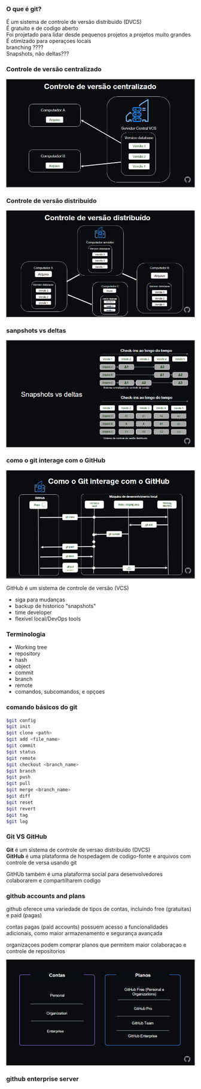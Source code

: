 ### O que é git?

É um sistema de controle de versão distribuido (DVCS)  
É gratuito e de codigo aberto  
Foi projetado para lidar desde pequenos projetos a projetos muito grandes  
É otimizado para operaçoes locais  
branching ????  
Snapshots, não deltas???

### Controle de versão centralizado

![alt text](image.png)

### Controle de versão distribuido

![alt text](image-1.png)

### sanpshots vs deltas

![alt text](image-2.png)

### como o git interage com o GitHub

![alt text](image-3.png)

GitHub é um sistema de controle de versão (VCS)

- siga para mudanças
- backup de historico "snapshots"
- time developer
- flexivel local/DevOps tools

### Terminologia

- Working tree
- repository
- hash
- object
- commit
- branch
- remote
- comandos, subcomandos, e opçoes

### comando básicos do git

```bash
$git config
$git init
$git clone <path>
$git add <file_name>
$git commit
$git status
$git remote
$git checkout <branch_name>
$git branch
$git push
$git pull
$git merge <branch_name>
$git diff
$git reset
$git revert
$git tag
$git log
```

### Git VS GitHub

**Git** é um sistema de controle de versao distribuido (DVCS)  
**GitHub** é uma plataforma de hospedagem de codigo-fonte e arquivos com controle de versa usando git

GitHUb também é uma plataforma social para desenvolvedores colaborarem e compartilharem codigo

### github accounts and plans

github oferece uma variedade de tipos de contas, incluindo free (gratuitas) e paid (pagas)

contas pagas (paid accounts) possuem acesso a funcionalidades adicionais, como maior armazenamento e segurança avançada

organizaçoes podem comprar planos que permitem maior colaboraçao e controle de repositorios

![alt text](image-4.png)

### github enterprise server


